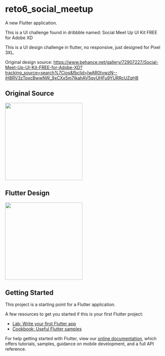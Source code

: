# reto6_social_meetup

A new Flutter application.

This is a UI challenge found in dribbble named: Social Meet Up UI Kit FREE for Adobe XD 

This is a UI design challenge in flutter, no responsive, just designed for Pixel 3XL.

Original design source: https://www.behance.net/gallery/72907227/Social-Meet-Up-UI-Kit-FREE-for-Adobe-XD?tracking_source=search%7Cios&fbclid=IwAR0tvwzN--iH8RV3zTpxcBwwNW_9xCXx5m7IkahAV5qvUHFu9YURRcUZqH8


## Original Source

<img src="https://user-images.githubusercontent.com/52869805/69931082-f4ead480-1493-11ea-9580-74c90bdb559a.jpg" width= 250>

## Flutter Design

<img src="https://user-images.githubusercontent.com/52869805/69931110-0633e100-1494-11ea-9b67-f9db27cca7ac.png" width= 250>


## Getting Started

This project is a starting point for a Flutter application.

A few resources to get you started if this is your first Flutter project:

- [Lab: Write your first Flutter app](https://flutter.dev/docs/get-started/codelab)
- [Cookbook: Useful Flutter samples](https://flutter.dev/docs/cookbook)

For help getting started with Flutter, view our
[online documentation](https://flutter.dev/docs), which offers tutorials,
samples, guidance on mobile development, and a full API reference.
